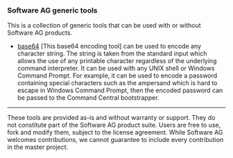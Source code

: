 ### Software AG generic tools
This is a collection of generic tools that can be used with or without Software AG products.

- [base64](base64)
    [This base64 encoding tool] can be used to encode any character string. The string is taken from the standard input which allows the use of any printable character regardless of the underlying command interpreter. It can be used with any UNIX shell or Windows Command Prompt. For example, it can be used to encode a password containing special characters such as the ampersand which is hard to escape in Windows Command Prompt, then the encoded password can be passed to the Command Central bootstrapper.

***

These tools are provided as-is and without warranty or support. They do not constitute part of the Software AG product suite. Users are free to use, fork and modify them, subject to the license agreement. While Software AG welcomes contributions, we cannot guarantee to include every contribution in the master project.